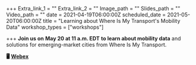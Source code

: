 +++
Extra_link_1 = ""
Extra_link_2 = ""
Image_path = ""
Slides_path = ""
Video_path = ""
date = 2021-04-19T06:00:00Z
scheduled_date = 2021-05-20T06:00:00Z
title = "Learning about Where Is My Transport's Mobility Data"
workshop_types = ["workshops"]

+++
**Join us on** **May 20 at 11 a.m. EDT** **to learn about mobility data** and solutions for emerging-market cities from Where Is My Transport.

**🖥** [**Webex**](https://mcas-proxyweb.mcas.ms/certificate-checker?login=false&originalUrl=https%3A%2F%2Fdatapartnership.org.mcas.ms%2Fwebex)